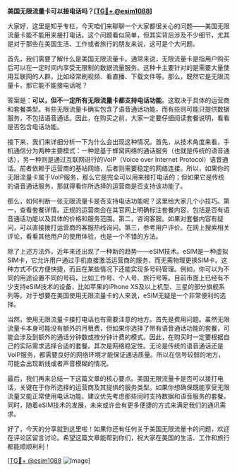 **美国无限流量卡可以接电话吗？[[TG💪+ @esim1088](https://t.me/s/esim1088)]**

大家好，这里是知乎专栏，今天咱们来聊聊一个大家都很关心的问题——美国无限流量卡能不能用来接打电话。这个问题看似简单，但其实背后涉及不少细节，尤其是对于那些在美国生活、工作或者旅行的朋友来说，这可是个大问题。

首先，我们需要了解什么是美国无限流量卡。通常来说，无限流量卡是指用户购买后可以在一定时间内享受无限制的数据流量服务。这种卡主要针对的是需要大量使用互联网的人群，比如经常刷视频、看直播、下载文件等。那么，既然它是无限流量卡，那它能不能接电话呢？

答案是：**可以，但不一定所有无限流量卡都支持电话功能**。这取决于具体的运营商和套餐类型。有些无限流量卡确实包含了语音通话功能，而有些则可能只提供数据服务，不包括语音通话。因此，在购买之前，大家一定要仔细阅读套餐说明，看看是否包含电话功能。

接下来，我们来详细分析一下为什么会出现这种情况。首先，从技术角度来看，手机通信分为两种主要模式：一种是基于蜂窝网络的通话服务（也就是传统的语音通话），另一种则是通过互联网进行的VoIP（Voice over Internet Protocol）语音通话。前者依赖于运营商的基站网络，后者则需要稳定的网络连接。所以，如果你的无限流量卡属于VoIP服务，那么它是完全可以用来接打电话的；但如果它是传统的语音通话服务，那就得看你所选择的运营商是否支持该功能了。

那么，如何判断一张无限流量卡是否支持电话功能呢？这里给大家几个小技巧。第一，查看套餐详情。正规的运营商会在其官网上明确标注套餐内容，包括是否有语音通话功能以及具体的价格和服务范围。第二，咨询客服。如果对套餐内容有疑问，可以直接拨打运营商的客服热线询问。第三，参考用户评价。在网上搜索相关评论，看看其他用户的使用体验，也是一个不错的方法。

除了上述方法外，近年来还出现了一种新的趋势——eSIM技术。eSIM是一种虚拟SIM卡，它允许用户通过手机直接激活运营商的服务，而无需物理更换SIM卡。这种方式不仅方便快捷，而且在某些情况下还能实现多号码管理。例如，你可以为不同的用途设置不同的号码，比如工作号、个人号、旅行号等。目前市面上已经有不少支持eSIM技术的设备，比如苹果的iPhone XS及以上机型、三星的部分旗舰系列等。对于想要在美国使用无限流量卡的人来说，eSIM无疑是一个非常便利的选择。

当然，使用无限流量卡接打电话也有需要注意的地方。首先是费用问题。虽然无限流量卡本身可能没有额外的月租费，但如果你选择了带有语音通话功能的套餐，可能会涉及到额外的通话分钟数或按分钟计费的模式。因此，在购买时一定要根据自己的实际需求选择合适的套餐。其次是网络稳定性。无论是传统的语音通话还是VoIP服务，都需要良好的网络环境才能保证通话质量。所以在信号较弱的地方，可能会出现断线或者声音模糊的情况。

最后，我们再来总结一下这篇文章的核心要点。美国无限流量卡是否可以接打电话，关键在于你所选择的运营商及其提供的服务类型。如果你想确保既能享受无限流量又能正常使用电话功能，建议优先考虑那些同时支持数据和语音服务的套餐。同时，随着eSIM技术的发展，未来或许会有更多便捷的方式来满足我们的通讯需求。

好了，今天的分享就到这里啦！如果你还有任何关于美国无限流量卡的问题，欢迎在评论区留言讨论。希望这篇文章能帮到你们，祝大家在美国的生活、工作和旅行都能顺顺利利！

[[TG💪+ @esim1088](https://t.me/s/esim1088) ![Image](https://i.postimg.cc/4NQfJmqS/Snipaste-2025-05-13-00-14-12.png)]